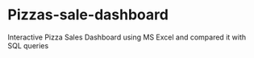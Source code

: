 # Pizzas-sale-dashboard
Interactive Pizza Sales Dashboard using MS Excel and compared it with SQL queries
